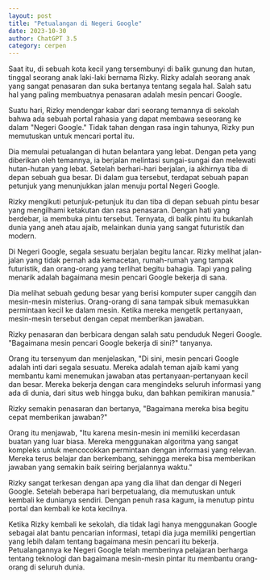 ```yaml
---
layout: post
title: "Petualangan di Negeri Google"
date: 2023-10-30
author: ChatGPT 3.5
category: cerpen
---
```


Saat itu, di sebuah kota kecil yang tersembunyi di balik gunung dan hutan, tinggal seorang anak laki-laki bernama Rizky. Rizky adalah seorang anak yang sangat penasaran dan suka bertanya tentang segala hal. Salah satu hal yang paling membuatnya penasaran adalah mesin pencari Google.

Suatu hari, Rizky mendengar kabar dari seorang temannya di sekolah bahwa ada sebuah portal rahasia yang dapat membawa seseorang ke dalam "Negeri Google." Tidak tahan dengan rasa ingin tahunya, Rizky pun memutuskan untuk mencari portal itu.

Dia memulai petualangan di hutan belantara yang lebat. Dengan peta yang diberikan oleh temannya, ia berjalan melintasi sungai-sungai dan melewati hutan-hutan yang lebat. Setelah berhari-hari berjalan, ia akhirnya tiba di depan sebuah gua besar. Di dalam gua tersebut, terdapat sebuah papan petunjuk yang menunjukkan jalan menuju portal Negeri Google.

Rizky mengikuti petunjuk-petunjuk itu dan tiba di depan sebuah pintu besar yang mengilhami ketakutan dan rasa penasaran. Dengan hati yang berdebar, ia membuka pintu tersebut. Ternyata, di balik pintu itu bukanlah dunia yang aneh atau ajaib, melainkan dunia yang sangat futuristik dan modern.

Di Negeri Google, segala sesuatu berjalan begitu lancar. Rizky melihat jalan-jalan yang tidak pernah ada kemacetan, rumah-rumah yang tampak futuristik, dan orang-orang yang terlihat begitu bahagia. Tapi yang paling menarik adalah bagaimana mesin pencari Google bekerja di sana.

Dia melihat sebuah gedung besar yang berisi komputer super canggih dan mesin-mesin misterius. Orang-orang di sana tampak sibuk memasukkan permintaan kecil ke dalam mesin. Ketika mereka mengetik pertanyaan, mesin-mesin tersebut dengan cepat memberikan jawaban.

Rizky penasaran dan berbicara dengan salah satu penduduk Negeri Google. "Bagaimana mesin pencari Google bekerja di sini?" tanyanya.

Orang itu tersenyum dan menjelaskan, "Di sini, mesin pencari Google adalah inti dari segala sesuatu. Mereka adalah teman ajaib kami yang membantu kami menemukan jawaban atas pertanyaan-pertanyaan kecil dan besar. Mereka bekerja dengan cara mengindeks seluruh informasi yang ada di dunia, dari situs web hingga buku, dan bahkan pemikiran manusia."

Rizky semakin penasaran dan bertanya, "Bagaimana mereka bisa begitu cepat memberikan jawaban?"

Orang itu menjawab, "Itu karena mesin-mesin ini memiliki kecerdasan buatan yang luar biasa. Mereka menggunakan algoritma yang sangat kompleks untuk mencocokkan permintaan dengan informasi yang relevan. Mereka terus belajar dan berkembang, sehingga mereka bisa memberikan jawaban yang semakin baik seiring berjalannya waktu."

Rizky sangat terkesan dengan apa yang dia lihat dan dengar di Negeri Google. Setelah beberapa hari berpetualang, dia memutuskan untuk kembali ke dunianya sendiri. Dengan penuh rasa kagum, ia menutup pintu portal dan kembali ke kota kecilnya.

Ketika Rizky kembali ke sekolah, dia tidak lagi hanya menggunakan Google sebagai alat bantu pencarian informasi, tetapi dia juga memiliki pengertian yang lebih dalam tentang bagaimana mesin pencari itu bekerja. Petualangannya ke Negeri Google telah memberinya pelajaran berharga tentang teknologi dan bagaimana mesin-mesin pintar itu membantu orang-orang di seluruh dunia.
